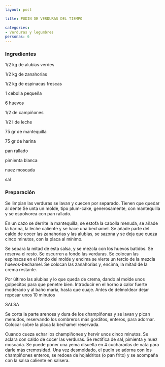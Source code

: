 ```yaml
---
layout: post

title: PUDIN DE VERDURAS DEL TIEMPO

categories:
- Verduras y legumbres
personas: 6 
---
```

<h3>Ingredientes</h3>
1/2 kg de alubias verdes

1/2 kg de zanahorias

1/2 kg de espinacas frescas

1 cebolla pequeña

6 huevos

1/2 de campiñones

1/2 l de leche

75 gr de mantequilla

75 gr de harina

pan rallado

pimienta blanca

nuez moscada

sal

<h3>Preparación</h3>
Se limpian las verduras se lavan y cuecen por separado. Tienen que quedar al dente Se unta un molde, tipo plum-cake, generosamente, con mantequilla y se espolvorea con pan rallado.

En un cazo se derrite la mantequilla, se estofa la cabolla menuda, se añade la harina, la leche caliente y se hace una bechamel. Se añade parte del caldo de cocer las zanahorias y las alubias, se sazona y se deja que cueza cinco minutos, con la placa al mínimo.

Se separa la mitad de esta salsa, y se mezcla con los huevos batidos. Se reserva el resto. Se escurren a fondo las verduras. Se colocan las espinacas en el fondo del molde y encima se vierte un tercio de la mezcla huevos-bechamel. Se colocan las zanahorias y, encima, la mitad de la crema restante.

Por último las alubias y lo que queda de crema, dando al molde unos golpecitos para que penetre bien. Introducir en el horno a calor fuerte moderado y al baño maría, hasta que cuaje. Antes de delmoldear dejar reposar unos 10 minutos

SALSA

Se corta la parte arenosa y dura de los champiñones y se lavan y pican menudos, reservando los sombreros más gorditos, enteros, para adornar. Colocar sobre la placa la bechamel reservada.

Cuando cueza echar los champiñones y hervir unos cinco minutos. Se aclara con caldo de cocer las verduras. Se rectifica de sal, pimienta y nuez moscada. Se puede poner una yema disuelta en 4 cucharadas de nata para darle más cremosidad. Una vez desmoldado, el pudin se adorna con los champiñones enteros, se redoea de hojaldritos (o pan frito) y se acompaña con la salsa caliente en salsera.